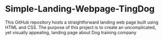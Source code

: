 # Simple-Landing-Webpage-TingDog
This GitHub repository hosts a straightforward landing web page built using HTML and CSS. The purpose of this project is to create an uncomplicated, yet visually appealing, landing page  about Dog training company
